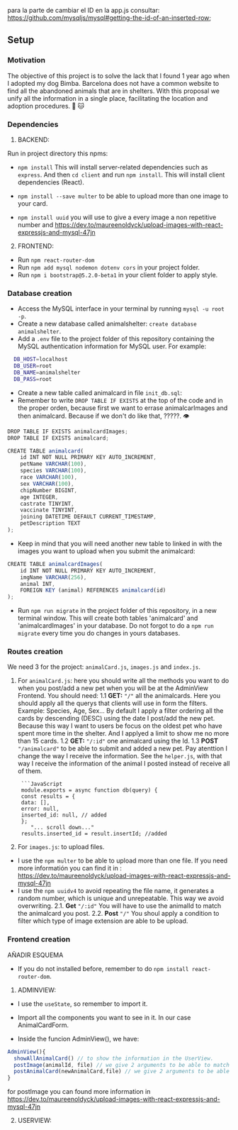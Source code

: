 para la parte de cambiar el ID en la app.js consultar:
https://github.com/mysqljs/mysql#getting-the-id-of-an-inserted-row;

## Setup

### Motivation

The objective of this project is to solve the lack that I found 1 year ago when I adopted my dog ​​Bimba.
Barcelona does not have a common website to find all the abandoned animals that are in shelters.
With this proposal we unify all the information in a single place, facilitating the location and adoption procedures. :dog: :cat:

### Dependencies

1. BACKEND:

Run in project directory this npms:

- `npm install` This will install server-related dependencies such as `express`. And then `cd client` and run `npm install`. This will install client dependencies (React).

- `npm install --save multer` to be able to upload more than one image to your card.
- `npm install uuid` you will use to give a every image a non repetitive number and
  https://dev.to/maureenoldyck/upload-images-with-react-expressjs-and-mysql-47jn

2. FRONTEND:

- Run `npm react-router-dom`
- Run `npm add mysql nodemon dotenv cors` in your project folder.
- Run `npm i bootstrap@5.2.0-beta1` in your client folder to apply style.

### Database creation

- Access the MySQL interface in your terminal by running `mysql -u root -p`.
- Create a new database called animalshelter: `create database animalshelter`.
- Add a `.env` file to the project folder of this repository containing the MySQL authentication information for MySQL user. For example:

```bash
  DB_HOST=localhost
  DB_USER=root
  DB_NAME=animalshelter
  DB_PASS=root
```

- Create a new table called animalcard in file `init_db.sql`:
- Remember to write `DROP TABLE IF EXISTS` at the top of the code and in the proper orden, because first we want to errase animalcarImages and then animalcard. Because if we don't do like that, ?????. :eye:

```JavaScript
DROP TABLE IF EXISTS animalcardImages;
DROP TABLE IF EXISTS animalcard;
```

```JavaScript
CREATE TABLE animalcard(
    id INT NOT NULL PRIMARY KEY AUTO_INCREMENT,
    petName VARCHAR(100),
    species VARCHAR(100),
    race VARCHAR(100),
    sex VARCHAR(100),
    chipNumber BIGINT,
    age INTEGER,
    castrate TINYINT,
    vaccinate TINYINT,
    joining DATETIME DEFAULT CURRENT_TIMESTAMP,
    petDescription TEXT
);
```

- Keep in mind that you will need another new table to linked in with the images you want to upload when you submit the animalcard:

```JavaScript
CREATE TABLE animalcardImages(
    id INT NOT NULL PRIMARY KEY AUTO_INCREMENT,
    imgName VARCHAR(256),
    animal INT,
    FOREIGN KEY (animal) REFERENCES animalcard(id)
);
```

- Run `npm run migrate` in the project folder of this repository, in a new terminal window. This will create both tables 'animalcard' and 'animalcardImages' in your database. Do not forgot to do a `npm run migrate` every time you do changes in yours databases.

### Routes creation

We need 3 for the project: `animalCard.js`, `images.js` and `index.js`.

1.  For `animalCard.js`: here you should write all the methods you want to do when you post/add a new pet when you will be at the AdminView Frontend.
    You should need:
    1.1 **GET:** `"/"` all the animalcards.
    Here you should apply all the querys that clients will use in form the filters. Example: Species, Age, Sex...
    By default I apply a filter ordering all the cards by descending (DESC) using the date I post/add the new pet. Because this way I want to users be focus on the oldest pet who have spent more time in the shelter. And I applyed a limit to show me no more than 15 cards.
    1.2 **GET:** `"/:id"` one animalcard using the Id.
    1.3 **POST** `"/animalcard"` to be able to submit and added a new pet. Pay atenttion I change the way I receive the information. See the `helper.js`, with that way I receive the information of the animal I posted instead of receive all of them.

         ```JavaScript
         module.exports = async function db(query) {
         const results = {
         data: [],
         error: null,
         inserted_id: null, // added
         };
            "... scroll down..."
         results.inserted_id = result.insertId; //added

2.  For `images.js`: to upload files.

- I use the `npm multer` to be able to upload more than one file. If you need more informatión you can find it in : https://dev.to/maureenoldyck/upload-images-with-react-expressjs-and-mysql-47jn
- I use the `npm uuidv4` to avoid repeating the file name, it generates a random number, which is unique and unrepeatable. This way we avoid overwriting.
  2.1. **Get** `"/:id"` You will have to use the animalId to match the animalcard you post.
  2.2. **Post** `"/"` You shoul apply a condition to filter which type of image extension are able to be upload.

### Frontend creation

AÑADIR ESQUEMA

- If you do not installed before, remember to do `npm install react-router-dom`.

1. ADMINVIEW:

- I use the `useState`, so remember to import it.
- Import all the components you want to see in it. In our case AnimalCardForm.

- Inside the funcion AdminView(), we have:

```Javascript
AdminView(){
  showAllAnimalCard() // to show the information in the UserView.
  postImage(animalId, file) // we give 2 arguments to be able to match file with the correct animal
  postAnimalCard(newAnimalCard,file) // we give 2 arguments to be able to match file with the correct file uploaded.
}
```

for postImage you can found more information in https://dev.to/maureenoldyck/upload-images-with-react-expressjs-and-mysql-47jn

2. USERVIEW:
